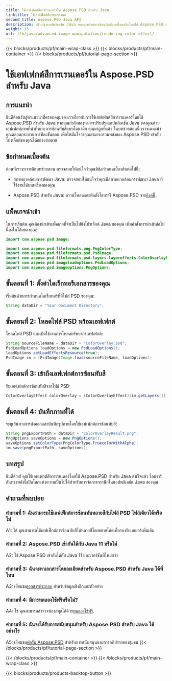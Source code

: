 ```yaml
---
title: ใช้เอฟเฟกต์สีการเรนเดอร์ใน Aspose.PSD สำหรับ Java
linktitle: ใช้เอฟเฟ็กต์สีการแสดงผล
second_title: Aspose.PSD Java API
description: ปรับปรุงแอปพลิเคชัน Java ของคุณด้วยการซ้อนทับสีแบบไดนามิกโดยใช้ Aspose.PSD ปฏิบัติตามคำแนะนำทีละขั้นตอนของเราเพื่อการผสานรวมที่ราบรื่นและเอฟเฟ็กต์ภาพที่น่าทึ่ง
weight: 15
url: /th/java/advanced-image-manipulation/rendering-color-effect/
---
```


{{< blocks/products/pf/main-wrap-class >}}
{{< blocks/products/pf/main-container >}}
{{< blocks/products/pf/tutorial-page-section >}}

# ใช้เอฟเฟกต์สีการเรนเดอร์ใน Aspose.PSD สำหรับ Java

## การแนะนำ

ยินดีต้อนรับสู่คำแนะนำที่ครอบคลุมของเราเกี่ยวกับการใช้เอฟเฟกต์สีการเรนเดอร์โดยใช้ Aspose.PSD สำหรับ Java หากคุณกำลังมองหาการปรับปรุงแอปพลิเคชัน Java ของคุณด้วยเอฟเฟกต์ภาพที่น่าทึ่งและการซ้อนทับสีแบบไดนามิก คุณมาถูกที่แล้ว ในบทช่วยสอนนี้ เราจะแนะนำคุณตลอดกระบวนการทีละขั้นตอน เพื่อให้มั่นใจว่าคุณสามารถรวมพลังของ Aspose.PSD เข้ากับโปรเจ็กต์ของคุณได้อย่างง่ายดาย

## ข้อกำหนดเบื้องต้น

ก่อนที่เราจะเจาะลึกบทช่วยสอน ตรวจสอบให้แน่ใจว่าคุณมีข้อกำหนดเบื้องต้นต่อไปนี้:

- สภาพแวดล้อมการพัฒนา Java: ตรวจสอบให้แน่ใจว่าคุณมีสภาพแวดล้อมการพัฒนา Java ที่ใช้งานได้บนเครื่องของคุณ

-  Aspose.PSD สำหรับ Java: ดาวน์โหลดและติดตั้งไลบรารี Aspose.PSD จาก[ลิงค์นี้](https://releases.aspose.com/psd/java/).

## แพ็คเกจนำเข้า

ในการเริ่มต้น คุณต้องนำเข้าแพ็คเกจที่จำเป็นไปยังโปรเจ็กต์ Java ของคุณ เพิ่มคำสั่งการนำเข้าต่อไปนี้ลงในโค้ดของคุณ:

```java
import com.aspose.psd.Image;

import com.aspose.psd.fileformats.png.PngColorType;
import com.aspose.psd.fileformats.psd.PsdImage;
import com.aspose.psd.fileformats.psd.layers.layereffects.ColorOverlayEffect;
import com.aspose.psd.imageloadoptions.PsdLoadOptions;
import com.aspose.psd.imageoptions.PngOptions;
```

## ขั้นตอนที่ 1: ตั้งค่าไดเร็กทอรีเอกสารของคุณ

เริ่มต้นด้วยการกำหนดไดเร็กทอรีที่มีไฟล์ PSD ของคุณ:

```java
String dataDir = "Your Document Directory";
```

## ขั้นตอนที่ 2: โหลดไฟล์ PSD พร้อมเอฟเฟกต์

โหลดไฟล์ PSD และเปิดใช้งานการโหลดทรัพยากรเอฟเฟกต์:

```java
String sourceFileName = dataDir + "ColorOverlay.psd";
PsdLoadOptions loadOptions = new PsdLoadOptions();
loadOptions.setLoadEffectsResource(true);
PsdImage im = (PsdImage)Image.load(sourceFileName, loadOptions);
```

## ขั้นตอนที่ 3: เข้าถึงเอฟเฟกต์การซ้อนทับสี

รับเอฟเฟกต์การซ้อนทับสีจากไฟล์ PSD:

```java
ColorOverlayEffect colorOverlay = (ColorOverlayEffect)(im.getLayers()[1].getBlendingOptions().getEffects()[0]);
```

## ขั้นตอนที่ 4: บันทึกภาพที่ได้

ระบุเส้นทางการส่งออกและบันทึกรูปภาพโดยใช้เอฟเฟกต์การซ้อนทับสี:

```java
String pngExportPath = dataDir + "ColorOverlayResult.png";
PngOptions saveOptions = new PngOptions();
saveOptions.setColorType(PngColorType.TruecolorWithAlpha);
im.save(pngExportPath, saveOptions);
```

## บทสรุป

ยินดีด้วย! คุณใช้เอฟเฟกต์สีการเรนเดอร์โดยใช้ Aspose.PSD สำหรับ Java สำเร็จแล้ว ไลบรารีอันทรงพลังนี้เปิดโลกแห่งความเป็นไปได้สำหรับการจัดการกราฟิกในแอปพลิเคชัน Java ของคุณ

## คำถามที่พบบ่อย

### คำถามที่ 1: ฉันสามารถใช้เอฟเฟ็กต์การซ้อนทับหลายสีกับไฟล์ PSD ไฟล์เดียวได้หรือไม่

A1: ได้ คุณสามารถใช้เอฟเฟ็กต์การซ้อนทับสีได้หลายสีโดยขยายโค้ดเพื่อรองรับเลเยอร์เพิ่มเติม

### คำถามที่ 2: Aspose.PSD เข้ากันได้กับ Java 11 หรือไม่

A2: ใช่ Aspose.PSD เข้ากันได้กับ Java 11 และเวอร์ชันที่ใหม่กว่า

### คำถามที่ 3: ฉันจะหาเอกสารโดยละเอียดสำหรับ Aspose.PSD สำหรับ Java ได้ที่ไหน

 A3: เยี่ยมชม[เอกสารประกอบ](https://reference.aspose.com/psd/java/) สำหรับข้อมูลเชิงลึกและตัวอย่าง

### คำถามที่ 4: มีการทดลองใช้ฟรีหรือไม่?

 A4: ใช่ คุณสามารถสำรวจห้องสมุดได้ด้วย[ทดลองใช้ฟรี](https://releases.aspose.com/).

### คำถามที่ 5: ฉันจะได้รับการสนับสนุนสำหรับ Aspose.PSD สำหรับ Java ได้อย่างไร

 A5: เยี่ยมชม[ฟอรั่ม Aspose.PSD](https://forum.aspose.com/c/psd/34) สำหรับการสนับสนุนและการอภิปรายของชุมชน
{{< /blocks/products/pf/tutorial-page-section >}}

{{< /blocks/products/pf/main-container >}}
{{< /blocks/products/pf/main-wrap-class >}}

{{< blocks/products/products-backtop-button >}}
